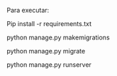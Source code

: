 

Para executar:

Pip install -r requirements.txt

python manage.py makemigrations

python manage.py migrate

python manage.py runserver


